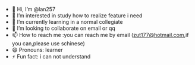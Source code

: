 - 👋 Hi, I’m @lan257
- 👀 I’m interested in study how to realize feature i need
- 🌱 I’m currently learning in a normal collegiate 
- 💞️ I’m looking to collaborate on email or qq
- 📫 How to reach me :you can reach me by email (zut177@hotmail.com,if you can,please use schinese)
- 😄 Pronouns: learner
- ⚡ Fun fact: i can not understand

<!---
lan257/lan257 is a ✨ special ✨ repository because its `README.md` (this file) appears on your GitHub profile.
You can click the Preview link to take a look at your changes.
--->
